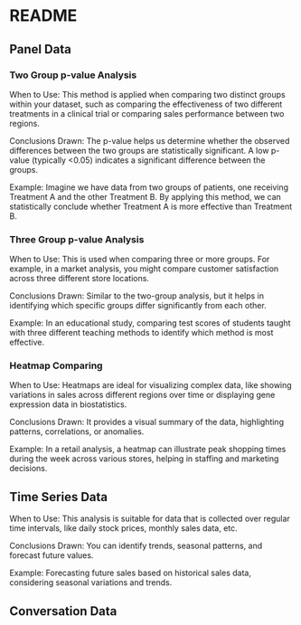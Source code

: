 # README

## Panel Data

### Two Group p-value Analysis
When to Use: This method is applied when comparing two distinct groups within your dataset, such as comparing the effectiveness of two different treatments in a clinical trial or comparing sales performance between two regions.

Conclusions Drawn: The p-value helps us determine whether the observed differences between the two groups are statistically significant. A low p-value (typically <0.05) indicates a significant difference between the groups.

Example: Imagine we have data from two groups of patients, one receiving Treatment A and the other Treatment B. By applying this method, we can statistically conclude whether Treatment A is more effective than Treatment B.

### Three Group p-value Analysis
When to Use: This is used when comparing three or more groups. For example, in a market analysis, you might compare customer satisfaction across three different store locations.

Conclusions Drawn: Similar to the two-group analysis, but it helps in identifying which specific groups differ significantly from each other.

Example: In an educational study, comparing test scores of students taught with three different teaching methods to identify which method is most effective.

### Heatmap Comparing
When to Use: Heatmaps are ideal for visualizing complex data, like showing variations in sales across different regions over time or displaying gene expression data in biostatistics.

Conclusions Drawn: It provides a visual summary of the data, highlighting patterns, correlations, or anomalies.

Example: In a retail analysis, a heatmap can illustrate peak shopping times during the week across various stores, helping in staffing and marketing decisions.

## Time Series Data

When to Use: This analysis is suitable for data that is collected over regular time intervals, like daily stock prices, monthly sales data, etc.

Conclusions Drawn: You can identify trends, seasonal patterns, and forecast future values.

Example: Forecasting future sales based on historical sales data, considering seasonal variations and trends.

## Conversation Data








